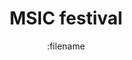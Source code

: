 ---
title: "MSIC festival"
description: "3853 Byrd Lane, Albuquerque, 9PM"
date: :filename
draft: false
event:
  public: true
  flyer: "msic_flyer.png"
  venue: "venue.png"
---